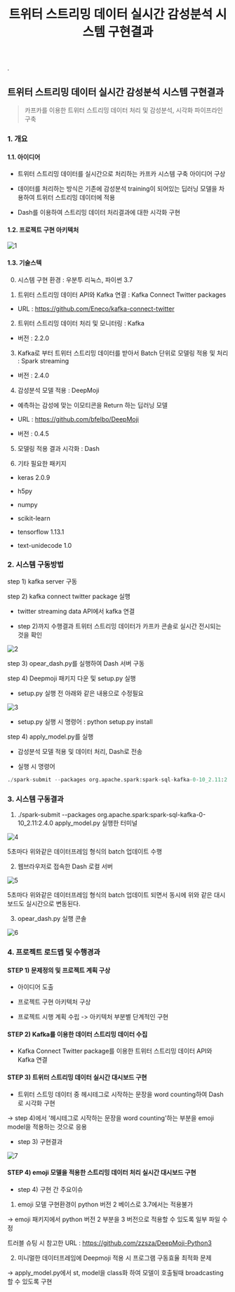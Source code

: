 ﻿---
layout: post
title: "트위터 스트리밍 데이터 실시간 감성분석 시스템 구현결과"
tags: [Data Engineering, 토이프로젝트]
comments: true
---

.

##  트위터 스트리밍 데이터 실시간 감성분석 시스템 구현결과

> 카프카를 이용한 트위터 스트리밍 데이터 처리 및 감성분석, 시각화 파이프라인 구축

### 1. 개요

#### 1.1. 아이디어

- 트위터 스트리밍 데이터를 실시간으로 처리하는 카프카 시스템 구축 아이디어 구상


- 데이터를 처리하는 방식은 기존에 감성분석 training이 되어있는 딥러닝 모델을 차용하여 트위터 스트리밍 데이터에 적용


- Dash를 이용하여 스트리밍 데이터 처리결과에 대한 시각화 구현


#### 1.2.  프로젝트 구현 아키텍처

![1](https://user-images.githubusercontent.com/41605276/58776015-75269f00-8603-11e9-8e12-d8be03ede159.png)

#### 1.3. 기술스텍

0) 시스템 구현 환경 : 우분투 리눅스, 파이썬 3.7

1) 트위터 스트리밍 데이터 API와 Kafka 연결 : Kafka Connect Twitter packages

- URL : https://github.com/Eneco/kafka-connect-twitter

2) 트위터 스트리밍 데이터 처리 및 모니터링 : Kafka


- 버전 : 2.2.0


3) Kafka로 부터 트위터 스트리밍 데이터를 받아서 Batch 단위로 모델링 적용 및 처리 : Spark streaming


- 버전 : 2.4.0


4) 감성분석 모델 적용 : DeepMoji

- 예측하는 감성에 맞는 이모티콘을 Return 하는 딥러닝 모델


- URL : https://github.com/bfelbo/DeepMoji


- 버전 : 0.4.5

5) 모델링 적용 결과 시각화 : Dash


6) 기타 필요한 패키지

- keras 2.0.9


- h5py


- numpy


- scikit-learn


- tensorflow 1.13.1


- text-unidecode 1.0


### 2. 시스템 구동방법

step 1) kafka server 구동

step 2) kafka connect twitter package 실행

- twitter streaming data API에서 kafka 연결


- step 2)까지 수행결과 트위터 스트리밍 데이터가 카프카 콘솔로 실시간 전시되는 것을 확인

![2](https://user-images.githubusercontent.com/41605276/58776025-7ce64380-8603-11e9-83d5-b25994d31785.png)

step 3) opear_dash.py를 실행하여 Dash 서버 구동


step 4) Deepmoji 패키지 다운 및 setup.py 실행


- setup.py 실행 전 아래와 같은 내용으로 수정필요

![3](https://user-images.githubusercontent.com/41605276/58776030-840d5180-8603-11e9-9288-b7f42d19e629.png)

- setup.py 실행 시 명령어 : python setup.py install

step 4) apply_model.py를 실행

- 감성분석 모델 적용 및 데이터 처리, Dash로 전송


- 실행 시 명령어


```python
./spark-submit --packages org.apache.spark:spark-sql-kafka-0-10_2.11:2.4.0 apply_model.py
```

### 3. 시스템 구동결과

1) ./spark-submit --packages org.apache.spark:spark-sql-kafka-0-10_2.11:2.4.0 apply_model.py 실행한 터미널

![4](https://user-images.githubusercontent.com/41605276/58776041-8b345f80-8603-11e9-8611-0851256eb434.png)

5초마다 위와같은 데이터프레임 형식의 batch 업데이트 수행

2) 웹브라우저로 접속한 Dash 로컬 서버

![5](https://user-images.githubusercontent.com/41605276/58776049-9091aa00-8603-11e9-9062-8c7114e0fcd9.png)

5초마다 위와같은 데이터프레임 형식의 batch 업데이트 되면서 동시에 위와 같은 대시보드도 실시간으로 변동된다.

3) opear_dash.py 실행 콘솔

![6](https://user-images.githubusercontent.com/41605276/58776059-97202180-8603-11e9-9182-eab70267e9b6.png)


### 4. 프로젝트 로드맵 및 수행경과

#### STEP 1) 문제정의 및 프로젝트 계획 구상

- 아이디어 도출 


- 프로젝트 구현 아키텍처 구상


- 프로젝트 시행 계획 수립 -> 아키텍처 부분별 단계적인 구현


#### STEP 2) Kafka를 이용한 데이터 스트리밍 데이터 수집


- Kafka Connect Twitter package를 이용한 트위터 스트리밍 데이터 API와 Kafka 연결


#### STEP 3) 트위터 스트리밍 데이터 실시간 대시보드 구현


- 트위터 스트밍 데이터 중 헤시테그로 시작하는 문장을 word counting하여 Dash로 시각화 구현

-> step 4)에서 '헤시테그로 시작하는 문장을 word counting'하는 부분을 emoji model을 적용하는 것으로 응용

- step 3) 구현결과

![7](https://user-images.githubusercontent.com/41605276/58776398-6e009080-8605-11e9-9b84-0ef85f2c1350.png)

#### STEP 4) emoji 모델을 적용한 스트리밍 데이터 처리 실시간 대시보드 구현

- step 4) 구현 간 주요이슈 

1) emoji 모델 구현환경이 python 버전 2 베이스로 3.7에서는 적용불가

-> emoji 패키지에서 python 버전 2 부분을 3 버전으로 적용할 수 있도록 일부 파일 수정

트러블 슈팅 시 참고한 URL : https://github.com/zzsza/DeepMoji-Python3

2) 미니멀한 데이터프레임에 Deepmoji 적용 시 프로그램 구동효율 최적화 문제

-> apply_model.py에서 st, model을 class화 하여 모델이 호출될때 broadcasting 할 수 있도록 구현
